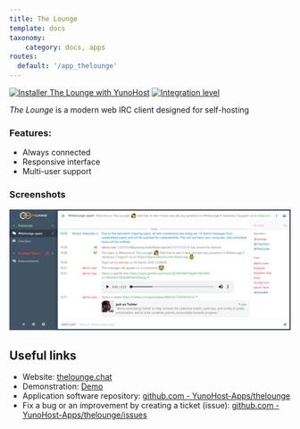 ```yaml
---
title: The Lounge
template: docs
taxonomy:
    category: docs, apps
routes:
  default: '/app_thelounge'
---
```


[![Installer The Lounge with YunoHost](https://install-app.yunohost.org/install-with-yunohost.svg)](https://install-app.yunohost.org/?app=thelounge) [![Integration level](https://dash.yunohost.org/integration/thelounge.svg)](https://dash.yunohost.org/appci/app/thelounge)

*The Lounge* is a modern web IRC client designed for self-hosting 

### Features:

- Always connected
- Responsive interface
- Multi-user support

### Screenshots

![Screenshots of The Lounge](https://github.com/YunoHost-Apps/thelounge_ynh/blob/master/doc/screenshots/thelounge-screenshot.png)

## Useful links

+ Website: [thelounge.chat](https://thelounge.chat/)
+ Demonstration: [Demo](https://demo.thelounge.chat)
+ Application software repository: [github.com - YunoHost-Apps/thelounge](https://github.com/YunoHost-Apps/thelounge_ynh)
+ Fix a bug or an improvement by creating a ticket (issue): [github.com - YunoHost-Apps/thelounge/issues](https://github.com/YunoHost-Apps/thelounge_ynh/issues)
